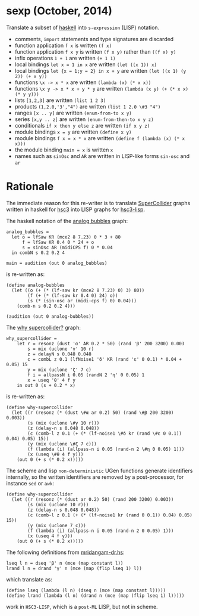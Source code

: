 # sexp (October, 2014)

Translate a subset of [haskell](http://haskell.org) into
`s-expression` (LISP) notation.

- comments, `import` statements and type signatures are discarded
- function application `f x` is written `(f x)`
- function application `f x y` is written `(f x y)` rather than `((f x) y)`
- infix operations `1 + 1` are written `(+ 1 1)`
- local bindings `let x = 1 in x` are written `(let ((x 1)) x)`
- local bindings `let {x = 1;y = 2} in x + y` are written `(let ((x 1) (y 2)) (+ x y))`
- functions `\x -> x * x` are written `(lambda (x) (* x x))`
- functions `\x y -> x * x + y * y` are written `(lambda (x y) (+ (* x x) (* y y)))`
- lists `[1,2,3]` are written `(list 1 2 3)`
- products `(1,2.0,'3',"4")` are written `(list 1 2.0 \#3 "4")`
- ranges `[x .. y]` are written `(enum-from-to x y)`
- series `[x,y .. z]` are written `(enum-from-then-to x y z)`
- conditionals `if x then y else z` are written `(if x y z)`
- module bindings `x = y` are written `(define x y)`
- module bindings `f x = x * x` are written `(define f (lambda (x) (* x x)))`
- the module binding `main = x` is written `x`
- names such as `sinOsc` and `AR` are written in LISP-like forms `sin-osc` and `ar`

# Rationale

The immediate reason for this re-writer is to translate
[SuperCollider](http://audiosynth.com) graphs written in haskell for
[hsc3](?t=hsc3) into LISP graphs for [hsc3-lisp](?t=hsc3-lisp).

The haskell notation of the
[analog bubbles](?t=hsc3-graphs&e=gr/analog-bubbles.scd) graph:

~~~~
analog_bubbles =
  let o = lfSaw KR (mce2 8 7.23) 0 * 3 + 80
      f = lfSaw KR 0.4 0 * 24 + o
      s = sinOsc AR (midiCPS f) 0 * 0.04
  in combN s 0.2 0.2 4

main = audition (out 0 analog_bubbles)
~~~~

is re-written as:

~~~~
(define analog-bubbles
  (let ((o (+ (* (lf-saw kr (mce2 8 7.23) 0) 3) 80))
        (f (+ (* (lf-saw kr 0.4 0) 24) o))
        (s (* (sin-osc ar (midi-cps f) 0) 0.04)))
    (comb-n s 0.2 0.2 4)))

(audition (out 0 analog-bubbles))
~~~~

The [why supercollider?](?t=hsc3-graphs&e=gr/why-supercollider.scd)
graph:

~~~~
why_supercollider =
    let r = resonz (dust 'α' AR 0.2 * 50) (rand 'β' 200 3200) 0.003
        s = mix (uclone 'γ' 10 r)
        z = delayN s 0.048 0.048
        c = combL z 0.1 (lfNoise1 'δ' KR (rand 'ε' 0 0.1) * 0.04 + 0.05) 15
        y = mix (uclone 'ζ' 7 c)
        f i = allpassN i 0.05 (randN 2 'η' 0 0.05) 1
        x = useq 'θ' 4 f y
    in out 0 (s + 0.2 * x)
~~~~

is re-written as:

~~~~
(define why-supercollider
  (let ((r (resonz (* (dust \#α ar 0.2) 50) (rand \#β 200 3200) 0.003))
        (s (mix (uclone \#γ 10 r)))
        (z (delay-n s 0.048 0.048))
        (c (comb-l z 0.1 (+ (* (lf-noise1 \#δ kr (rand \#ε 0 0.1)) 0.04) 0.05) 15))
        (y (mix (uclone \#ζ 7 c)))
        (f (lambda (i) (allpass-n i 0.05 (rand-n 2 \#η 0 0.05) 1)))
        (x (useq \#θ 4 f y)))
    (out 0 (+ s (* 0.2 x)))))
~~~~

The scheme and lisp `non-deterministic` UGen functions generate
identifiers internally, so the written identifiers are removed by a
post-processor, for instance `sed` or `awk`:

~~~~
(define why-supercollider
  (let ((r (resonz (* (dust ar 0.2) 50) (rand 200 3200) 0.003))
        (s (mix (uclone 10 r)))
        (z (delay-n s 0.048 0.048))
        (c (comb-l z 0.1 (+ (* (lf-noise1 kr (rand 0 0.1)) 0.04) 0.05) 15))
        (y (mix (uclone 7 c)))
        (f (lambda (i) (allpass-n i 0.05 (rand-n 2 0 0.05) 1)))
        (x (useq 4 f y)))
    (out 0 (+ s (* 0.2 x)))))
~~~~

The following definitions from
[mridangam-dr.hs](?t=hsc3-graphs&e=gr/mridangam-dr.hs):

~~~~
lseq l n = dseq 'β' n (mce (map constant l))
lrand l n = drand 'γ' n (mce (map (flip lseq 1) l))
~~~~

which translate as:

~~~~
(define lseq (lambda (l n) (dseq n (mce (map constant l)))))
(define lrand (lambda (l n) (drand n (mce (map (flip lseq 1) l)))))
~~~~

work in `HSC3-LISP`, which is a `post-ML` LISP, but not in scheme.
